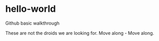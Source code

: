 # hello-world
Github basic walkthrough 

These are not the droids we are looking for. 
Move along - Move along. 
